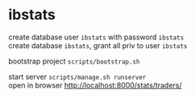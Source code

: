 # ibstats
create database user `ibstats` with password `ibstats`   
create database `ibstats`, grant all priv to user `ibstats`

bootstrap project `scripts/bootstrap.sh`  

start server `scripts/manage.sh runserver`  
open in browser [http://localhost:8000/stats/traders/]()